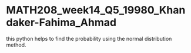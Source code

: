# MATH208_week14_Q5_19980_Khandaker-Fahima_Ahmad
this python helps to find the probability using the normal distribution method.
